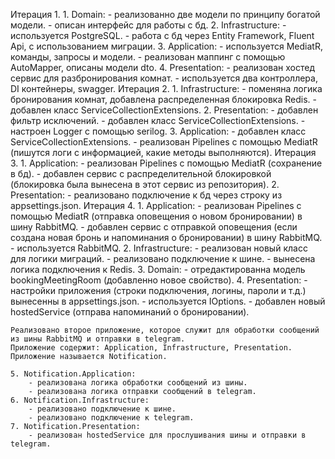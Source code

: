 Итерация 1.
    1. Domain:
        - реализованно две модели по принципу богатой модели.
        - описан интерфейс для работы с бд.
    2. Infrastructure:
        - используется PostgreSQL.
        - работа с бд через Entity Framework, Fluent Api, с использованием миграции.
    3. Application:
        - используется MediatR, команды, запросы и модели.
        - реализован маппинг с помощью AutoMapper, описаны модели dto.
    4. Presentation:
        - реализован хостед сервис для разбронирования комнат.
        - используется два контроллера, DI контейнеры, swagger.
Итерация 2.
    1. Infrastructure:
        - поменяна логика бронирования комнат, добавлена распределенная блокировка Redis.
        - добавлен класс ServiceCollectionExtensions.
    2. Presentation:
        - добавлен фильтр исключений.
        - добавлен класс ServiceCollectionExtensions.
        - настроен Logger с помощью serilog.
    3. Application:
        - добавлен класс ServiceCollectionExtensions.
        - реализован Pipelines с помощью MediatR (пишутся логи с информацией, какие методы выполняются).
Итерация 3.
    1. Application:
        - реализован Pipelines с помощью MediatR (сохранение в бд).
        - добавлен сервис с распределительной блокировкой (блокировка была вынесена в этот сервис из репозитория).
    2. Presentation:
        - реализовано подключение к бд через строку из appsettings.json.
Итерация 4.
    1. Application:
        - реализован Pipelines с помощью MediatR (отправка оповещения о новом бронировании) в шину RabbitMQ.
        - добавлен сервис с отправкой оповещения (если создана новая бронь и напоминания о бронировании) в шину RabbitMQ.
        - используется RabbitMQ.
    2. Infrastructure:
        - реализован новый класс для логики миграций.
        - реализовано подключение к шине.
        - вынесена логика подключения к Redis.
    3. Domain:
        - отредактированна модель bookingMeetingRoom (добавленно новое свойство).
    4. Presentation:
        - настройки приложения (строки подключения, логины, пароли и т.д.) вынесенны в appsettings.json.
        - используется IOptions.
        - добавлен новый hostedService (отправа напоминаний о бронировании).

    Реализовано второе приложение, которое служит для обработки сообщений из шины RabbitMQ и отправки в telegram.
    Приложение содержит: Application, Infrastructure, Presentation.
    Приложение называется Notification.

    5. Notification.Application:
        - реализована логика обработки сообщений из шины.
        - реализована логика отправки сообщений в telegram.
    6. Notification.Infrastructure:
        - реализовано подключение к шине.
        - реализовано подключение к telegram.
    7. Notification.Presentation:
        - реализован hostedService для прослушивания шины и отправки в telegram.

